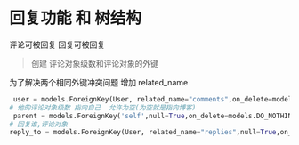 # 回复功能 和 树结构

评论可被回复  回复可被回复

> 创建 评论对象级数和评论对象的外键

为了解决两个相同外键冲突问题 增加 related_name
```python
 user = models.ForeignKey(User, related_name="comments",on_delete=models.DO_NOTHING) # 评论者
# 他的评论对象级数 指向自己  允许为空(为空就是指向博客)
 parent = models.ForeignKey('self',null=True,on_delete=models.DO_NOTHING)
# 回复谁,评论对象
reply_to = models.ForeignKey(User, related_name="replies",null=True,on_delete=models.DO_NOTHING)

```